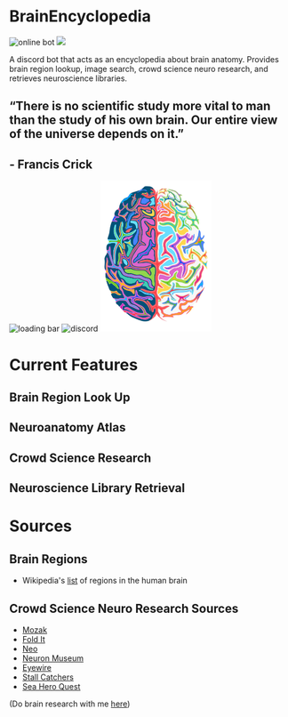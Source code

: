 # BrainEncyclopedia
![online bot](https://cdn.discordapp.com/attachments/805865703310753822/805868189673848902/Screen_Shot_2021-02-01_at_1.31.28_PM.png) <img img align="center left" src="https://reignicommunity.weebly.com/uploads/4/0/2/7/40273163/reignidiscordlogo-1-orig_orig.png" width="100"> 



A discord bot that acts as an encyclopedia about brain anatomy. Provides brain region lookup, image search, crowd science neuro research, and retrieves neuroscience libraries.

## “There is no scientific study more vital to man than the study of his own brain. Our entire view of the universe depends on it.”
## - Francis Crick

![loading bar](https://pnommensen.com/images/better-discord-themes-1.gif)
![discord](https://i.redd.it/a8keeuutawx01.gif)
<img img align="center left" src="https://github.com/YasPHP/BrainEncyclopedia/blob/main/encyclopedia_brain_logo.png?raw=true" width="200"> 



# Current Features
## Brain Region Look Up

## Neuroanatomy Atlas

## Crowd Science Research

## Neuroscience Library Retrieval

# Sources

## Brain Regions
- Wikipedia's [list](https://en.wikipedia.org/wiki/List_of_regions_in_the_human_brain) of regions in the human brain

## Crowd Science Neuro Research Sources
- [Mozak](https://www.mozak.science/landing)
- [Fold It](https://fold.it/portal/info/about)
- [Neo](https://neo.eyewire.org/)
- [Neuron Museum](http://museum.eyewire.org/?neurons=26065,20117,26051,17212)
- [Eyewire](https://eyewire.org/explore)
- [Stall Catchers](https://stallcatchers.com/main)
- [Sea Hero Quest](https://sea-hero-quest.fileplanet.com/apk)

(Do brain research with me [here](https://youtu.be/5OAgCg4Axak))

